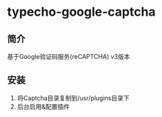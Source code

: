 # typecho-google-captcha

## 简介

基于Google验证码服务(reCAPTCHA) v3版本

## 安装

1. 将Captcha目录复制到/usr/plugins目录下
2. 后台启用&配置插件
